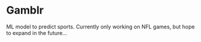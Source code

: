 # Gamblr
ML model to predict sports. Currently only working on NFL games, but hope to expand in the future...
